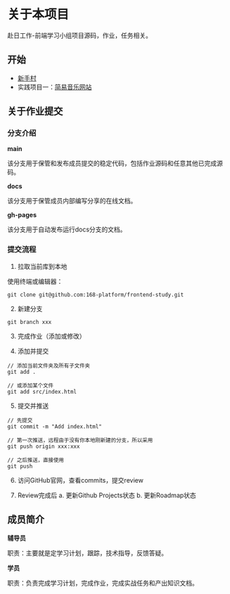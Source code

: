 # 关于本项目 

赴日工作-前端学习小组项目源码，作业，任务相关。

## 开始

- [新手村](https://github.com/RemoteGroupLabs/group-codecamp-frontend/wiki)
- 实践项目一：[简易音乐网站](https://github.com/RemoteGroupLabs/group-codecamp-frontend-practice1)

## 关于作业提交

### 分支介绍

**main**

该分支用于保管和发布成员提交的稳定代码，包括作业源码和任意其他已完成源码。

**docs**

该分支用于保管成员内部编写分享的在线文档。

**gh-pages**

该分支用于自动发布运行docs分支的文档。

### 提交流程

1. 拉取当前库到本地

使用终端或编辑器：

```
git clone git@github.com:168-platform/frontend-study.git
```
2. 新建分支

```
git branch xxx
```
3. 完成作业（添加或修改）

4. 添加并提交
```
// 添加当前文件夹及所有子文件夹
git add .

// 或添加某个文件
git add src/index.html

```
5. 提交并推送
```
// 先提交
git commit -m "Add index.html"

// 第一次推送，远程由于没有你本地刚新建的分支，所以采用
git push origin xxx:xxx

// 之后推送，直接使用
git push
```
6. 访问GitHub官网，查看commits，提交review

7. Review完成后
  a. 更新Github Projects状态
  b. 更新Roadmap状态


## 成员简介

**辅导员**

职责：主要就是定学习计划，跟踪，技术指导，反馈答疑。

**学员**

职责：负责完成学习计划，完成作业，完成实战任务和产出知识文档。

<!-- readme: contributors -start -->
<!-- readme: contributors -end -->
